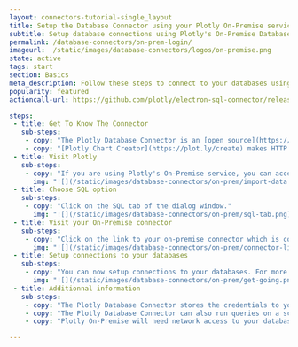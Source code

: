 ```yaml
---
layout: connectors-tutorial-single_layout
title: Setup the Database Connector using your Plotly On-Premise service
subtitle: Setup database connections using Plotly's On-Premise Database Connector
permalink: /database-connectors/on-prem-login/
imageurl:  /static/images/database-connectors/logos/on-premise.png
state: active
tags: start
section: Basics
meta_description: Follow these steps to connect to your databases using Plotly On-Premise
popularity: featured
actioncall-url: https://github.com/plotly/electron-sql-connector/releases

steps:
 - title: Get To Know The Connector
   sub-steps:
    - copy: "The Plotly Database Connector is an [open source](https://github.com/plotly/plotly-database-connector) web server and application that provides an interface between the [Plotly Chart Creator](https://plot.ly/create) and your databases and datastores."
    - copy: "[Plotly Chart Creator](https://plot.ly/create) makes HTTP requests directly to the Database Connector from the web browser. The Database Connector listens for these requests and makes queries to your configured databases or datastores."
 - title: Visit Plotly
   sub-steps:
    - copy: "If you are using Plotly's On-Premise service, you can access Plotly's platform at your Plotly base domain as it was set-up by your IT departmeent; often it is of the form 'plotly.your-company-name.com'. We will use the latter domain throughout this tutorial. To start using the Plotly Database Connector as an on-premise user, visit 'plotly.your-company-name.com/create' and click on 'Import' in the top-right corner."
      img: "![](/static/images/database-connectors/on-prem/import-data.png)"
 - title: Choose SQL option
   sub-steps:
    - copy: "Click on the SQL tab of the dialog window."
      img: "![](/static/images/database-connectors/on-prem/sql-tab.png)"
 - title: Visit your On-Premise connector
   sub-steps:
    - copy: "Click on the link to your on-premise connector which is configured to your company-name domain. Clicking on the link should bring you to 'plotly.your-company-name.com/external-data-connector'. In future, you may of course, visit the database connector directly at 'plotly.your-company-name.com/external-data-connector' without heading to 'plotly.your-company-name.com/create' first if you wish to add or modify your connections."
      img: "![](/static/images/database-connectors/on-prem/connector-link.png)"
 - title: Setup connections to your databases
   sub-steps:
    - copy: "You can now setup connections to your databases. For more specific guidance, visit the tutorial for your database visit [our full list](/database-connectors/) that includes [MySQL](/database-connectors/mysql/), [MS SQL](/database-connectors/mssql/), [PostgreSQL](/database-connectors/postgres/), [MariaDB](/database-connectors/mariadb/), [Redshift](/database-connectors/redshift/), [Apache Drill and Parquet files](/database-connectors/apache-drill/), [S3](/database-connectors/s3/), [Elasticsearch](/database-connectors/elasticsearch/) or [request a new one](https://plotly.typeform.com/to/KUiCSl) if you do not see what you want."
      img: "![](/static/images/database-connectors/on-prem/get-going.png)"
 - title: Additionnal information
   sub-steps:
    - copy: "The Plotly Database Connector stores the credentials to your databases. When the Database Connector runs on your On-Premise account, these credentials only need to be saved to the connector by one user. All users of Plotly On-Premise will have access to the databases and datastores that get configured."
    - copy: "The Plotly Database Connector can also run queries on a schedule ([see tutorial](/database-connectors/schedule-query)). The Plotly Database Connector will save the results of the queries to user accounts in the Plotly On-Premise server through the [Plotly Grids API](https://api.plot.ly/v2)."
    - copy: "Plotly On-Premise will need network access to your databases or datastores. If you would like to run the Plotly Database Connector on a separate server than Plotly or if you would like only a few users to have access to your databases, then you can run the Plotly Database Connector as a desktop app ([see tutorial](/database-connectors/personal-login)) or as a headless server app ([more information](https://github.com/plotly/plotly-database-connector#run-as-headless-server))."

---
```

